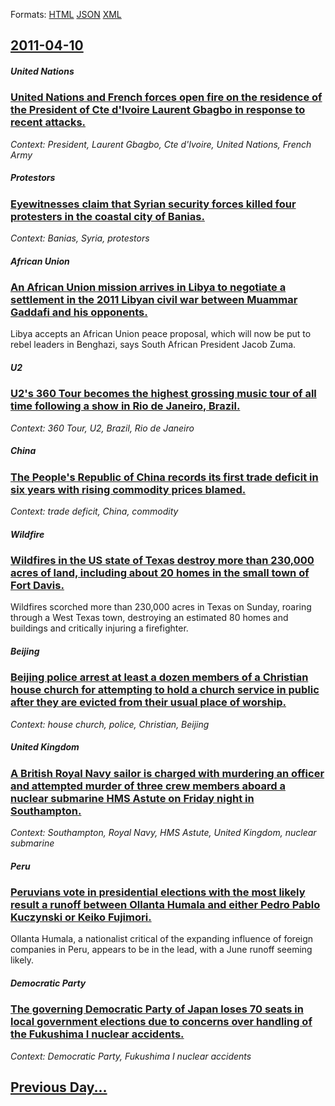 
Formats: [HTML](2011/04/10/index.html)  [JSON](2011/04/10/index.json)  [XML](2011/04/10/index.xml)  

## [2011-04-10](/news/2011/04/10/index.md)

##### United Nations
### [United Nations and French forces open fire on the residence of the President of Cte d'Ivoire Laurent Gbagbo in response to recent attacks. ](/news/2011/04/10/united-nations-and-french-forces-open-fire-on-the-residence-of-the-president-of-cote-d-ivoire-laurent-gbagbo-in-response-to-recent-attacks.md)
_Context: President, Laurent Gbagbo, Cte d'Ivoire, United Nations, French Army_

##### Protestors
### [Eyewitnesses claim that Syrian security forces killed four protesters in the coastal city of Banias. ](/news/2011/04/10/eyewitnesses-claim-that-syrian-security-forces-killed-four-protesters-in-the-coastal-city-of-banias.md)
_Context: Banias, Syria, protestors_

##### African Union
### [An African Union mission arrives in Libya to negotiate a settlement in the 2011 Libyan civil war between Muammar Gaddafi and his opponents. ](/news/2011/04/10/an-african-union-mission-arrives-in-libya-to-negotiate-a-settlement-in-the-2011-libyan-civil-war-between-muammar-gaddafi-and-his-opponents.md)
Libya accepts an African Union peace proposal, which will now be put to rebel leaders in Benghazi, says South African President Jacob Zuma.

##### U2
### [U2's 360 Tour becomes the highest grossing music tour of all time following a show in Rio de Janeiro, Brazil. ](/news/2011/04/10/u2-s-360deg-tour-becomes-the-highest-grossing-music-tour-of-all-time-following-a-show-in-rio-de-janeiro-brazil.md)
_Context: 360 Tour, U2, Brazil, Rio de Janeiro_

##### China
### [The People's Republic of China records its first trade deficit in six years with rising commodity prices blamed. ](/news/2011/04/10/the-people-s-republic-of-china-records-its-first-trade-deficit-in-six-years-with-rising-commodity-prices-blamed.md)
_Context: trade deficit, China, commodity_

##### Wildfire
### [Wildfires in the US state of Texas destroy more than 230,000 acres of land, including about 20 homes in the small town of Fort Davis. ](/news/2011/04/10/wildfires-in-the-us-state-of-texas-destroy-more-than-230-000-acres-of-land-including-about-20-homes-in-the-small-town-of-fort-davis.md)
Wildfires scorched more than 230,000 acres in Texas on Sunday, roaring through a West Texas town, destroying an estimated 80 homes and buildings and critically injuring a firefighter.

##### Beijing
### [Beijing police arrest at least a dozen members of a Christian house church for attempting to hold a church service in public after they are evicted from their usual place of worship. ](/news/2011/04/10/beijing-police-arrest-at-least-a-dozen-members-of-a-christian-house-church-for-attempting-to-hold-a-church-service-in-public-after-they-are.md)
_Context: house church, police, Christian, Beijing_

##### United Kingdom
### [A British Royal Navy sailor is charged with murdering an officer and attempted murder of three crew members aboard a nuclear submarine HMS Astute on Friday night in Southampton. ](/news/2011/04/10/a-british-royal-navy-sailor-is-charged-with-murdering-an-officer-and-attempted-murder-of-three-crew-members-aboard-a-nuclear-submarine-hms-a.md)
_Context: Southampton, Royal Navy, HMS Astute, United Kingdom, nuclear submarine_

##### Peru
### [Peruvians vote in presidential elections with the most likely result a runoff between Ollanta Humala and either Pedro Pablo Kuczynski or Keiko Fujimori. ](/news/2011/04/10/peruvians-vote-in-presidential-elections-with-the-most-likely-result-a-runoff-between-ollanta-humala-and-either-pedro-pablo-kuczynski-or-kei.md)
Ollanta Humala, a nationalist critical of the expanding influence of foreign companies in Peru, appears to be in the lead, with a June runoff seeming likely.

##### Democratic Party
### [The governing Democratic Party of Japan loses 70 seats in local government elections due to concerns over handling of the Fukushima I nuclear accidents. ](/news/2011/04/10/the-governing-democratic-party-of-japan-loses-70-seats-in-local-government-elections-due-to-concerns-over-handling-of-the-fukushima-i-nuclea.md)
_Context: Democratic Party, Fukushima I nuclear accidents_

## [Previous Day...](/news/2011/04/9/index.md)

